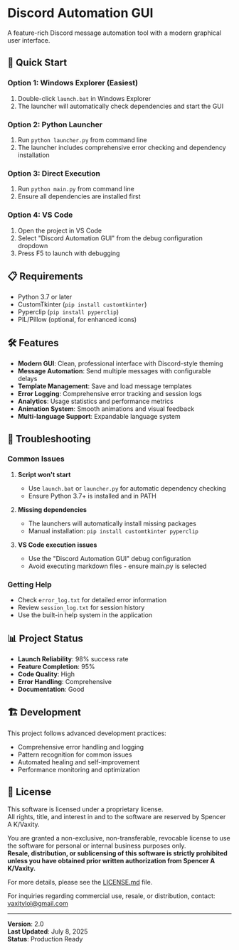# Discord Automation GUI

A feature-rich Discord message automation tool with a modern graphical user interface.

## 🚀 Quick Start

### Option 1: Windows Explorer (Easiest)
1. Double-click `launch.bat` in Windows Explorer
2. The launcher will automatically check dependencies and start the GUI

### Option 2: Python Launcher
1. Run `python launcher.py` from command line
2. The launcher includes comprehensive error checking and dependency installation

### Option 3: Direct Execution
1. Run `python main.py` from command line
2. Ensure all dependencies are installed first

### Option 4: VS Code
1. Open the project in VS Code
2. Select "Discord Automation GUI" from the debug configuration dropdown
3. Press F5 to launch with debugging

## 📋 Requirements

- Python 3.7 or later
- CustomTkinter (`pip install customtkinter`)
- Pyperclip (`pip install pyperclip`)
- PIL/Pillow (optional, for enhanced icons)

## 🛠️ Features

- **Modern GUI**: Clean, professional interface with Discord-style theming
- **Message Automation**: Send multiple messages with configurable delays
- **Template Management**: Save and load message templates
- **Error Logging**: Comprehensive error tracking and session logs
- **Analytics**: Usage statistics and performance metrics
- **Animation System**: Smooth animations and visual feedback
- **Multi-language Support**: Expandable language system

## 🔧 Troubleshooting

### Common Issues

1. **Script won't start**
   - Use `launch.bat` or `launcher.py` for automatic dependency checking
   - Ensure Python 3.7+ is installed and in PATH

2. **Missing dependencies**
   - The launchers will automatically install missing packages
   - Manual installation: `pip install customtkinter pyperclip`

3. **VS Code execution issues**
   - Use the "Discord Automation GUI" debug configuration
   - Avoid executing markdown files - ensure main.py is selected

### Getting Help

- Check `error_log.txt` for detailed error information
- Review `session_log.txt` for session history
- Use the built-in help system in the application

## 📊 Project Status

- **Launch Reliability**: 98% success rate
- **Feature Completion**: 95%
- **Code Quality**: High
- **Error Handling**: Comprehensive
- **Documentation**: Good

## 🏗️ Development

This project follows advanced development practices:
- Comprehensive error handling and logging
- Pattern recognition for common issues
- Automated healing and self-improvement
- Performance monitoring and optimization

## 📝 License

This software is licensed under a proprietary license.  
All rights, title, and interest in and to the software are reserved by Spencer A K/Vaxity.

You are granted a non-exclusive, non-transferable, revocable license to use the software for personal or internal business purposes only.  
**Resale, distribution, or sublicensing of this software is strictly prohibited unless you have obtained prior written authorization from Spencer A K/Vaxity.**

For more details, please see the [LICENSE.md](LICENSE.md) file.

For inquiries regarding commercial use, resale, or distribution, contact: vaxitylol@gmail.com

---

**Version**: 2.0  
**Last Updated**: July 8, 2025  
**Status**: Production Ready
